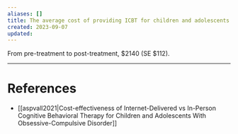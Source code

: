 ```yaml
---
aliases: []
title: The average cost of providing ICBT for children and adolescents with OCD was $2140
created: 2023-09-07
updated:
---
```

From pre-treatment to post-treatment, $2140 (SE $112).

---
# References
* [[aspvall2021|Cost-effectiveness of Internet-Delivered vs In-Person Cognitive Behavioral Therapy for Children and Adolescents With Obsessive-Compulsive Disorder]]